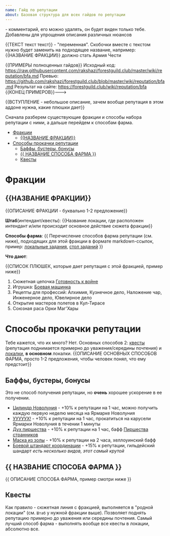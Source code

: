 ```yaml
---
name: Гайд по репутации
about: Базовая структура для всех гайдов по репутации
---
```


<!---
Это шаблон для гайда по репутации.
Обозначения:
<!---текст---> - комментарий, его можно удалять, он будет виден только тебе. Добавлены для упрощения описания различных нюансов
{{ТЕКСТ текст текст}} - "переменная". Скобочки вместе с текстом нужно будет заменить на подходящее название, например: {{НАЗВАНИЕ ФРАКЦИИ}} должно стать Армия Чести

{{ПРИМЕРЫ полноценных гайдов}}
Исходный код: https://raw.githubusercontent.com/rakshazi/forestguild.club/master/wiki/reputation/bfa.md
Превью: https://github.com/rakshazi/forestguild.club/blob/master/wiki/reputation/bfa.md
Результат на сайте: https://forestguild.club/wiki/reputation/bfa
{{КОНЕЦ ПРИМЕРОВ}}--->

{{ВСТУПЛЕНИЕ - небольшое описание, зачем вообще репутация в этом аддоне нужна, какие плюшки дает}}

Сначала разберем существующие фракции и способы набора репутации с ними, а дальше перейдем к способам фарма.


<!--- Блок комментариев ниже НЕ трогай, он нужен для генерации ToC - оглавления --->
<!-- vim-markdown-toc Redcarpet -->

+ [Фракции](#фракции)
    * [{{НАЗВАНИЕ ФРАКЦИИ}}](#название-фракции)
+ [Способы прокачки репутации](#способы-прокачки-репутации)
    * [Баффы, бустеры, бонусы](#баффы-бустеры-бонусы)
    * [{{ НАЗВАНИЕ СПОСОБА ФАРМА }}](#название-способа-фарма)
    * [Квесты](#квесты)

<!-- vim-markdown-toc -->


# Фракции

## {{НАЗВАНИЕ ФРАКЦИИ}}

{{ОПИСАНИЕ ФРАКЦИИ - буквально 1-2 предложение}}

**Штаб**(интендант/квесты): {{Название локации, где расположен интендант и/или происходит основное действие сюжета фракции}}

**Способы фарма**: {{ Перечисление способов фарма репутации (см. ниже), подходящих для этой фракции в формате markdown-ссылок, пример: [локальные задания](#локальные-задания), [стол заданий](#стол-заданий) }}

**Что дают**:

{{СПИСОК ПЛЮШЕК, которые дает репутация с этой фракцией, пример ниже}}

1. Сюжетная цепочка [Готовность к войне](https://ru.wowhead.com/achievement=12509/)
2. Игрушка: [Боевая машинка](https://ru.wowhead.com/item=163779/)
3. Рецепты для профессий: Алхимия, Кузнечное дело, Наложение чар, Инженерное дело, Ювелирное дело
4. Открытие мастеров полетов в Кул-Тирасе
5. Союзная раса Орки Маг'Хары

# Способы прокачки репутации

Тебе кажется, что их много? Нет. Основных способов 2: [квесты](#квесты) (репутация поднимается примерно до уважения/середины почтения) и [локалки](#локальные-задания), **в основном** локалки.
{{ОПИСАНИЕ ОСНОВНЫХ СПОСОБОВ ФАРМА, просто 1-2 предложения, чтобы человек понял, что ему предстоит}}

<!--- Блок текста ниже не трогай, он уже идеален --->
## Баффы, бустеры, бонусы

Это не способ получения репутации, но **очень** хорошее ускорение в ее получении.

* [Цилиндр Новолуния](https://ru.wowhead.com/item=93730/) - +10% к репутации на 1 час, можно получить каждую первую неделю месяца на Ярмарке Новолуния
* [УУУУУХ!](https://ru.wowhead.com/spell=46668/) - +10% к репутации на 1 час, прокатиться на карусели Ярмарки Новолуния в течении 1 минуты
* [Дух пиршества](https://ru.wowhead.com/spell=61849/) - +10% к репутации на 1 час, бафф [Пиршества странников](https://ru.wowhead.com/event=404/)
* [Маска из золы](https://ru.wowhead.com/spell=24705/) - +10% к репутации на 2 часа, хеллоуинский бафф
* [Боевой штандарт координации](https://ru.wowhead.com/item=64399/) - +15% к репутации, гильдейский шандарт _есть несколько видов, этот самый крутой_

<!--- А все что дальше - трогай --->

## {{ НАЗВАНИЕ СПОСОБА ФАРМА }}

{{ ОПИСАНИЕ СПОСОБА ФАРМА, пример смотри ниже }}

## Квесты

Как правило - сюжетная линия с фракцией, выполняется в "родной локации" (см. `Штаб` у нужной фракции выше). Позволяет поднять репутацию примерно до уважения или середины почтения.
Самый лучший способ фарма - выполнять вообще все квесты в локации, абсолютно все.
